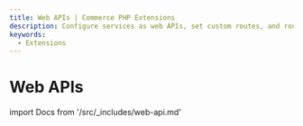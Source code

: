```yaml
---
title: Web APIs | Commerce PHP Extensions
description: Configure services as web APIs, set custom routes, and route web API requests.
keywords:
  - Extensions
---
```


# Web APIs

import Docs from '/src/_includes/web-api.md'

<Docs />
